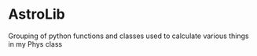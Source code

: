 # AstroLib
Grouping of python functions and classes used to calculate various things in my Phys class
